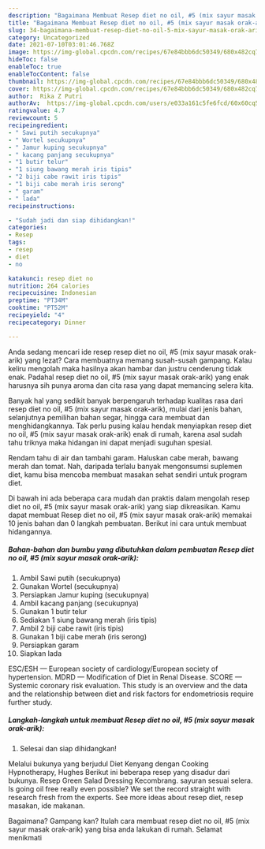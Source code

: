 ```yaml
---
description: "Bagaimana Membuat Resep diet no oil, #5 (mix sayur masak orak-arik), Bikin Ngiler"
title: "Bagaimana Membuat Resep diet no oil, #5 (mix sayur masak orak-arik), Bikin Ngiler"
slug: 34-bagaimana-membuat-resep-diet-no-oil-5-mix-sayur-masak-orak-arik-bikin-ngiler
category: Uncategorized
date: 2021-07-10T03:01:46.768Z
image: https://img-global.cpcdn.com/recipes/67e84bbb6dc50349/680x482cq70/resep-diet-no-oil-5-mix-sayur-masak-orak-arik-foto-resep-utama.jpg
hideToc: false
enableToc: true
enableTocContent: false
thumbnail: https://img-global.cpcdn.com/recipes/67e84bbb6dc50349/680x482cq70/resep-diet-no-oil-5-mix-sayur-masak-orak-arik-foto-resep-utama.jpg
cover: https://img-global.cpcdn.com/recipes/67e84bbb6dc50349/680x482cq70/resep-diet-no-oil-5-mix-sayur-masak-orak-arik-foto-resep-utama.jpg
author:  Rika Z Putri
authorAv:  https://img-global.cpcdn.com/users/e033a161c5fe6fcd/60x60cq50/avatar.jpg
ratingvalue: 4.7
reviewcount: 5
recipeingredient:
- " Sawi putih secukupnya"
- " Wortel secukupnya"
- " Jamur kuping secukupnya"
- " kacang panjang secukupnya"
- "1 butir telur"
- "1 siung bawang merah iris tipis"
- "2 biji cabe rawit iris tipis"
- "1 biji cabe merah iris serong"
- " garam"
- " lada"
recipeinstructions:

- "Sudah jadi dan siap dihidangkan!"
categories:
- Resep
tags:
- resep
- diet
- no

katakunci: resep diet no 
nutrition: 264 calories
recipecuisine: Indonesian
preptime: "PT34M"
cooktime: "PT52M"
recipeyield: "4"
recipecategory: Dinner

---
```



Anda sedang mencari ide resep resep diet no oil, #5 (mix sayur masak orak-arik) yang lezat? Cara membuatnya memang susah-susah gampang. Kalau keliru mengolah maka hasilnya akan hambar dan justru cenderung tidak enak. Padahal resep diet no oil, #5 (mix sayur masak orak-arik) yang enak harusnya sih punya aroma dan cita rasa yang dapat memancing selera kita.


Banyak hal yang sedikit banyak berpengaruh terhadap kualitas rasa dari resep diet no oil, #5 (mix sayur masak orak-arik), mulai dari jenis bahan, selanjutnya pemilihan bahan segar, hingga cara membuat dan menghidangkannya. Tak perlu pusing kalau hendak menyiapkan resep diet no oil, #5 (mix sayur masak orak-arik) enak di rumah, karena asal sudah tahu triknya maka hidangan ini dapat menjadi suguhan spesial.

Rendam tahu di air dan tambahi garam. Haluskan cabe merah, bawang merah dan tomat. Nah, daripada terlalu banyak mengonsumsi suplemen diet, kamu bisa mencoba membuat masakan sehat sendiri untuk program diet.


Di bawah ini ada beberapa cara mudah dan praktis dalam mengolah resep diet no oil, #5 (mix sayur masak orak-arik) yang siap dikreasikan. Kamu dapat membuat Resep diet no oil, #5 (mix sayur masak orak-arik) memakai 10 jenis bahan dan 0 langkah pembuatan. Berikut ini cara untuk membuat hidangannya.

<!--inarticleads1-->

##### Bahan-bahan dan bumbu yang dibutuhkan dalam pembuatan Resep diet no oil, #5 (mix sayur masak orak-arik):

1. Ambil  Sawi putih (secukupnya)
1. Gunakan  Wortel (secukupnya)
1. Persiapkan  Jamur kuping (secukupnya)
1. Ambil  kacang panjang (secukupnya)
1. Gunakan 1 butir telur
1. Sediakan 1 siung bawang merah (iris tipis)
1. Ambil 2 biji cabe rawit (iris tipis)
1. Gunakan 1 biji cabe merah (iris serong)
1. Persiapkan  garam
1. Siapkan  lada


ESC/ESH — European society of cardiology/European society of hypertension. MDRD — Modification of Diet in Renal Disease. SCORE — Systemic coronary risk evaluation. This study is an overview and the data and the relationship between diet and risk factors for endometriosis require further study. 

<!--inarticleads2-->

##### Langkah-langkah untuk membuat Resep diet no oil, #5 (mix sayur masak orak-arik):


1. Selesai dan siap dihidangkan!

Melalui bukunya yang berjudul Diet Kenyang dengan Cooking Hypnotherapy, Hughes Berikut ini beberapa resep yang disadur dari bukunya. Resep Green Salad Dressing Kecombrang. sayuran sesuai selera. Is going oil free really even possible? We set the record straight with research fresh from the experts. See more ideas about resep diet, resep masakan, ide makanan. 

Bagaimana? Gampang kan? Itulah cara membuat resep diet no oil, #5 (mix sayur masak orak-arik) yang bisa anda lakukan di rumah. Selamat menikmati
